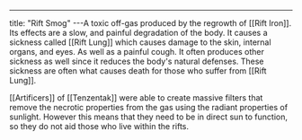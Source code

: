 ---
title: "Rift Smog"
---A toxic off-gas produced by the regrowth of [[Rift Iron]]. Its effects are a slow, and painful degradation of the body. It causes a sickness called [[Rift Lung]] which causes damage to the skin, internal organs, and eyes. As well as a painful cough. It often produces other sickness as well since it reduces the body's natural defenses. These sickness are often what causes death for those who suffer from [[Rift Lung]].

[[Artificers]] of [[Tenzentak]] were able to create massive filters that remove the necrotic properties from the gas using the radiant properties of sunlight. However this means that they need to be in direct sun to function, so they do not aid those who live within the rifts.